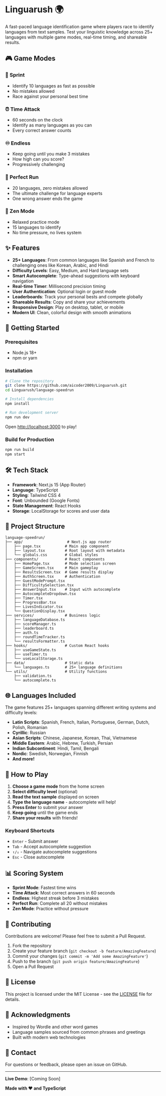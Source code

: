 # Linguarush 🌍

A fast-paced language identification game where players race to identify languages from text samples. Test your linguistic knowledge across 25+ languages with multiple game modes, real-time timing, and shareable results.

## 🎮 Game Modes

### 🏃 Sprint
- Identify 10 languages as fast as possible
- No mistakes allowed
- Race against your personal best time

### ⏰ Time Attack
- 60 seconds on the clock
- Identify as many languages as you can
- Every correct answer counts

### ♾️ Endless
- Keep going until you make 3 mistakes
- How high can you score?
- Progressively challenging

### 💎 Perfect Run
- 20 languages, zero mistakes allowed
- The ultimate challenge for language experts
- One wrong answer ends the game

### 🧘 Zen Mode
- Relaxed practice mode
- 15 languages to identify
- No time pressure, no lives system

## ✨ Features

- **25+ Languages**: From common languages like Spanish and French to challenging ones like Korean, Arabic, and Hindi
- **Difficulty Levels**: Easy, Medium, and Hard language sets
- **Smart Autocomplete**: Type-ahead suggestions with keyboard navigation
- **Real-time Timer**: Millisecond precision timing
- **User Authentication**: Optional login or guest mode
- **Leaderboards**: Track your personal bests and compete globally
- **Shareable Results**: Copy and share your achievements
- **Responsive Design**: Play on desktop, tablet, or mobile
- **Modern UI**: Clean, colorful design with smooth animations

## 🚀 Getting Started

### Prerequisites
- Node.js 18+
- npm or yarn

### Installation

```bash
# Clone the repository
git clone https://github.com/aicoder2009/Linguarush.git
cd Linguarush/language-speedrun

# Install dependencies
npm install

# Run development server
npm run dev
```

Open [http://localhost:3000](http://localhost:3000) to play!

### Build for Production

```bash
npm run build
npm start
```

## 🛠️ Tech Stack

- **Framework**: Next.js 15 (App Router)
- **Language**: TypeScript
- **Styling**: Tailwind CSS 4
- **Font**: Unbounded (Google Fonts)
- **State Management**: React Hooks
- **Storage**: LocalStorage for scores and user data

## 📂 Project Structure

```
language-speedrun/
├── app/                    # Next.js app router
│   ├── page.tsx           # Main app component
│   ├── layout.tsx         # Root layout with metadata
│   └── globals.css        # Global styles
├── components/            # React components
│   ├── HomePage.tsx       # Mode selection screen
│   ├── GameScreen.tsx     # Main gameplay
│   ├── ResultsScreen.tsx  # Game results display
│   ├── AuthScreen.tsx     # Authentication
│   ├── GuestModePrompt.tsx
│   ├── DifficultySelection.tsx
│   ├── AnswerInput.tsx    # Input with autocomplete
│   ├── AutocompleteDropdown.tsx
│   ├── Timer.tsx
│   ├── ProgressBar.tsx
│   ├── LivesIndicator.tsx
│   └── QuestionDisplay.tsx
├── services/              # Business logic
│   ├── languageDatabase.ts
│   ├── scoreManager.ts
│   ├── leaderboard.ts
│   ├── auth.ts
│   ├── roundTimeTracker.ts
│   └── resultsFormatter.ts
├── hooks/                 # Custom React hooks
│   ├── useGameState.ts
│   ├── useTimer.ts
│   └── useLocalStorage.ts
├── data/                  # Static data
│   └── languages.ts       # 25+ language definitions
└── utils/                 # Utility functions
    ├── validation.ts
    └── autocomplete.ts
```

## 🌐 Languages Included

The game features 25+ languages spanning different writing systems and difficulty levels:

- **Latin Scripts**: Spanish, French, Italian, Portuguese, German, Dutch, Polish, Romanian
- **Cyrillic**: Russian
- **Asian Scripts**: Chinese, Japanese, Korean, Thai, Vietnamese
- **Middle Eastern**: Arabic, Hebrew, Turkish, Persian
- **Indian Subcontinent**: Hindi, Tamil, Bengali
- **Nordic**: Swedish, Norwegian, Finnish
- **And more!**

## 🎯 How to Play

1. **Choose a game mode** from the home screen
2. **Select difficulty level** (optional)
3. **Read the text sample** displayed on screen
4. **Type the language name** - autocomplete will help!
5. **Press Enter** to submit your answer
6. **Keep going** until the game ends
7. **Share your results** with friends!

### Keyboard Shortcuts

- `Enter` - Submit answer
- `Tab` - Accept autocomplete suggestion
- `↑/↓` - Navigate autocomplete suggestions
- `Esc` - Close autocomplete

## 📊 Scoring System

- **Sprint Mode**: Fastest time wins
- **Time Attack**: Most correct answers in 60 seconds
- **Endless**: Highest streak before 3 mistakes
- **Perfect Run**: Complete all 20 without mistakes
- **Zen Mode**: Practice without pressure

## 🤝 Contributing

Contributions are welcome! Please feel free to submit a Pull Request.

1. Fork the repository
2. Create your feature branch (`git checkout -b feature/AmazingFeature`)
3. Commit your changes (`git commit -m 'Add some AmazingFeature'`)
4. Push to the branch (`git push origin feature/AmazingFeature`)
5. Open a Pull Request

## 📝 License

This project is licensed under the MIT License - see the [LICENSE](LICENSE) file for details.

## 🙏 Acknowledgments

- Inspired by Wordle and other word games
- Language samples sourced from common phrases and greetings
- Built with modern web technologies

## 📧 Contact

For questions or feedback, please open an issue on GitHub.

---

**Live Demo**: [Coming Soon]

**Made with ❤️ and TypeScript**
